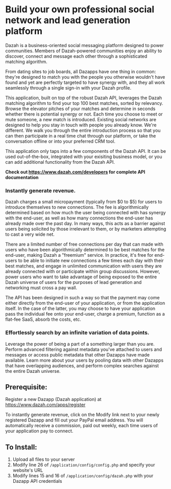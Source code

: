 # Build your own professional social network and lead generation platform

Dazah is a business-oriented social messaging platform designed to power communities.
Members of Dazah-powered communities enjoy an ability to discover, connect and message each other through a sophisticated matching algorithm.

From dating sites to job boards, all Dazapps have one thing in common:
they're designed to match you with the people you otherwise wouldn't have found and yet are perfectly targeted to have synergy with,
and they all work seamlessly through a single sign-in with your Dazah profile.

This application, built on top of the robust Dazah API, leverages the Dazah matching algorithm to find your top 100 best matches, sorted by relevancy.
Browse the elevator pitches of your matches and determine in seconds whether there is potential synergy or not.
Each time you choose to meet or mute someone, a new match is introduced.
Existing social networks are designed to help you stay in touch with people you already know. We're different.
We walk you through the entire introduction process so that you can then participate in a real time chat through our platform,
or take the conversation offline or into your preferred CRM tool.

This application only taps into a few components of the Dazah API.
It can be used out-of-the-box, integrated with your exisiting business model, or you can add additional functionality from the Dazah API.

**Check out https://www.dazah.com/developers for complete API documentation**

### Instantly generate revenue.

Dazah charges a small micropayment (typically from $0 to $5) for users to introduce themselves to new connections.
The fee is algorithmically determined based on how much the user being connected with has synergy with the end-user,
as well as how many connections the end-user has already made over the past day. In many ways, this acts as a barrier
against users being solicited by those irrelevant to them, or by marketers attempting to cast a very wide net.

There are a limited number of free connections per day that can made with users who have been algorithmically determined
to be best matches for the end-user, making Dazah a "freemium" service. In practice, it's free for end-users to be able
to initiate new connections a few times each day with their best matches, and engage in unlimited communication with
users they are already connected with or participate within group discussions. However, power users who want to take
advantage of being exposed to the entire Dazah universe of users for the purposes of lead generation and networking must cross a pay wall. 

The API has been designed in such a way so that the payment may come either directly from the end-user of your application,
or from the application itself. In the case of the latter, you may choose to have your application pass the individual
fee onto your end-user, charge a premium, function as a flat-fee SaaS, absorb the costs, etc.

### Effortlessly search by an infinite variation of data points.

Leverage the power of being a part of a something larger than you are.
Perform advanced filtering against metadata you've attached to users and messages or access public metadata that other Dazapps have made available.
Learn more about your users by pooling data with other Dazapps that have overlapping audiences, and perform complex searches against the entire Dazah universe.

## Prerequisite:

Register a new Dazapp (Dazah application) at https://www.dazah.com/apps/register

To instantly generate revenue, click on the Modify link next to your newly registered Dazapp and fill out your PayPal email address.
You will automatically receive a commission, paid out weekly, each time users of your application pay to connect.
 
## To Install:

1. Upload all files to your server
2. Modify line 26 of `/application/config/config.php` and specify your website's URL
3. Modify lines 15 and 16 of `/application/config/dazah.php` with your Dazapp API credentials